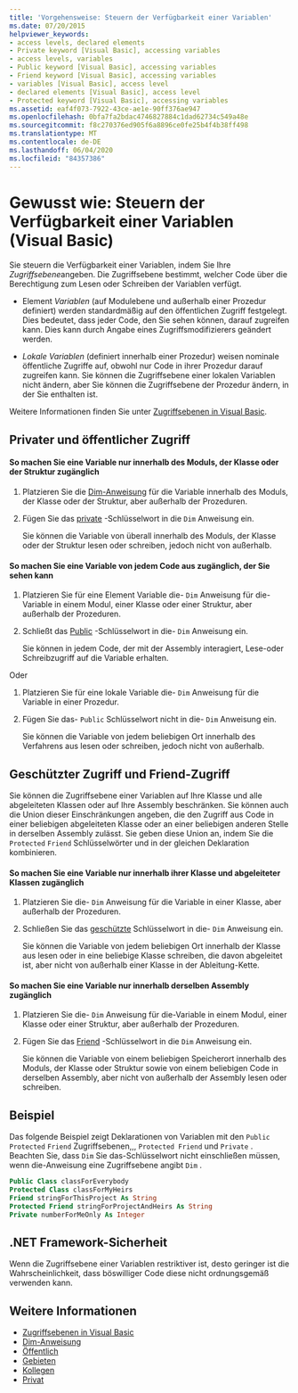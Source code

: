 ```yaml
---
title: 'Vorgehensweise: Steuern der Verfügbarkeit einer Variablen'
ms.date: 07/20/2015
helpviewer_keywords:
- access levels, declared elements
- Private keyword [Visual Basic], accessing variables
- access levels, variables
- Public keyword [Visual Basic], accessing variables
- Friend keyword [Visual Basic], accessing variables
- variables [Visual Basic], access level
- declared elements [Visual Basic], access level
- Protected keyword [Visual Basic], accessing variables
ms.assetid: eaf4f073-7922-43ce-ae1e-90ff376ae947
ms.openlocfilehash: 0bfa7fa2bdac4746827884c1dad62734c549a48e
ms.sourcegitcommit: f8c270376ed905f6a8896ce0fe25b4f4b38ff498
ms.translationtype: MT
ms.contentlocale: de-DE
ms.lasthandoff: 06/04/2020
ms.locfileid: "84357386"
---
```

# <a name="how-to-control-the-availability-of-a-variable-visual-basic"></a>Gewusst wie: Steuern der Verfügbarkeit einer Variablen (Visual Basic)
Sie steuern die Verfügbarkeit einer Variablen, indem Sie Ihre *Zugriffsebene*angeben. Die Zugriffsebene bestimmt, welcher Code über die Berechtigung zum Lesen oder Schreiben der Variablen verfügt.  
  
- Element *Variablen* (auf Modulebene und außerhalb einer Prozedur definiert) werden standardmäßig auf den öffentlichen Zugriff festgelegt. Dies bedeutet, dass jeder Code, den Sie sehen können, darauf zugreifen kann. Dies kann durch Angabe eines Zugriffsmodifizierers geändert werden.  
  
- *Lokale Variablen* (definiert innerhalb einer Prozedur) weisen nominale öffentliche Zugriffe auf, obwohl nur Code in ihrer Prozedur darauf zugreifen kann. Sie können die Zugriffsebene einer lokalen Variablen nicht ändern, aber Sie können die Zugriffsebene der Prozedur ändern, in der Sie enthalten ist.  
  
 Weitere Informationen finden Sie unter [Zugriffsebenen in Visual Basic](access-levels.md).  
  
## <a name="private-and-public-access"></a>Privater und öffentlicher Zugriff  
  
#### <a name="to-make-a-variable-accessible-only-from-within-its-module-class-or-structure"></a>So machen Sie eine Variable nur innerhalb des Moduls, der Klasse oder der Struktur zugänglich  
  
1. Platzieren Sie die [Dim-Anweisung](../../../language-reference/statements/dim-statement.md) für die Variable innerhalb des Moduls, der Klasse oder der Struktur, aber außerhalb der Prozeduren.  
  
2. Fügen Sie das [private](../../../language-reference/modifiers/private.md) -Schlüsselwort in die `Dim` Anweisung ein.  
  
     Sie können die Variable von überall innerhalb des Moduls, der Klasse oder der Struktur lesen oder schreiben, jedoch nicht von außerhalb.  
  
#### <a name="to-make-a-variable-accessible-from-any-code-that-can-see-it"></a>So machen Sie eine Variable von jedem Code aus zugänglich, der Sie sehen kann  
  
1. Platzieren Sie für eine Element Variable die- `Dim` Anweisung für die-Variable in einem Modul, einer Klasse oder einer Struktur, aber außerhalb der Prozeduren.  
  
2. Schließt das [Public](../../../language-reference/modifiers/public.md) -Schlüsselwort in die- `Dim` Anweisung ein.  
  
     Sie können in jedem Code, der mit der Assembly interagiert, Lese-oder Schreibzugriff auf die Variable erhalten.  
  
 Oder  
  
1. Platzieren Sie für eine lokale Variable die- `Dim` Anweisung für die Variable in einer Prozedur.  
  
2. Fügen Sie das- `Public` Schlüsselwort nicht in die- `Dim` Anweisung ein.  
  
     Sie können die Variable von jedem beliebigen Ort innerhalb des Verfahrens aus lesen oder schreiben, jedoch nicht von außerhalb.  
  
## <a name="protected-and-friend-access"></a>Geschützter Zugriff und Friend-Zugriff  
 Sie können die Zugriffsebene einer Variablen auf Ihre Klasse und alle abgeleiteten Klassen oder auf Ihre Assembly beschränken. Sie können auch die Union dieser Einschränkungen angeben, die den Zugriff aus Code in einer beliebigen abgeleiteten Klasse oder an einer beliebigen anderen Stelle in derselben Assembly zulässt. Sie geben diese Union an, indem Sie die `Protected` `Friend` Schlüsselwörter und in der gleichen Deklaration kombinieren.  
  
#### <a name="to-make-a-variable-accessible-only-from-within-its-class-and-any-derived-classes"></a>So machen Sie eine Variable nur innerhalb ihrer Klasse und abgeleiteter Klassen zugänglich  
  
1. Platzieren Sie die- `Dim` Anweisung für die Variable in einer Klasse, aber außerhalb der Prozeduren.  
  
2. Schließen Sie das [geschützte](../../../language-reference/modifiers/protected.md) Schlüsselwort in die- `Dim` Anweisung ein.  
  
     Sie können die Variable von jedem beliebigen Ort innerhalb der Klasse aus lesen oder in eine beliebige Klasse schreiben, die davon abgeleitet ist, aber nicht von außerhalb einer Klasse in der Ableitung-Kette.  
  
#### <a name="to-make-a-variable-accessible-only-from-within-the-same-assembly"></a>So machen Sie eine Variable nur innerhalb derselben Assembly zugänglich  
  
1. Platzieren Sie die- `Dim` Anweisung für die-Variable in einem Modul, einer Klasse oder einer Struktur, aber außerhalb der Prozeduren.  
  
2. Fügen Sie das [Friend](../../../language-reference/modifiers/friend.md) -Schlüsselwort in die `Dim` Anweisung ein.  
  
     Sie können die Variable von einem beliebigen Speicherort innerhalb des Moduls, der Klasse oder Struktur sowie von einem beliebigen Code in derselben Assembly, aber nicht von außerhalb der Assembly lesen oder schreiben.  
  
## <a name="example"></a>Beispiel  
 Das folgende Beispiel zeigt Deklarationen von Variablen mit den `Public` `Protected` `Friend` Zugriffsebenen,,, `Protected Friend` und `Private` . Beachten Sie, dass `Dim` Sie das-Schlüsselwort nicht einschließen müssen, wenn die-Anweisung eine Zugriffsebene angibt `Dim` .  
  
```vb  
Public Class classForEverybody  
Protected Class classForMyHeirs  
Friend stringForThisProject As String  
Protected Friend stringForProjectAndHeirs As String  
Private numberForMeOnly As Integer  
```  
  
## <a name="net-framework-security"></a>.NET Framework-Sicherheit  
 Wenn die Zugriffsebene einer Variablen restriktiver ist, desto geringer ist die Wahrscheinlichkeit, dass böswilliger Code diese nicht ordnungsgemäß verwenden kann.  
  
## <a name="see-also"></a>Weitere Informationen

- [Zugriffsebenen in Visual Basic](access-levels.md)
- [Dim-Anweisung](../../../language-reference/statements/dim-statement.md)
- [Öffentlich](../../../language-reference/modifiers/public.md)
- [Gebieten](../../../language-reference/modifiers/protected.md)
- [Kollegen](../../../language-reference/modifiers/friend.md)
- [Privat](../../../language-reference/modifiers/private.md)
